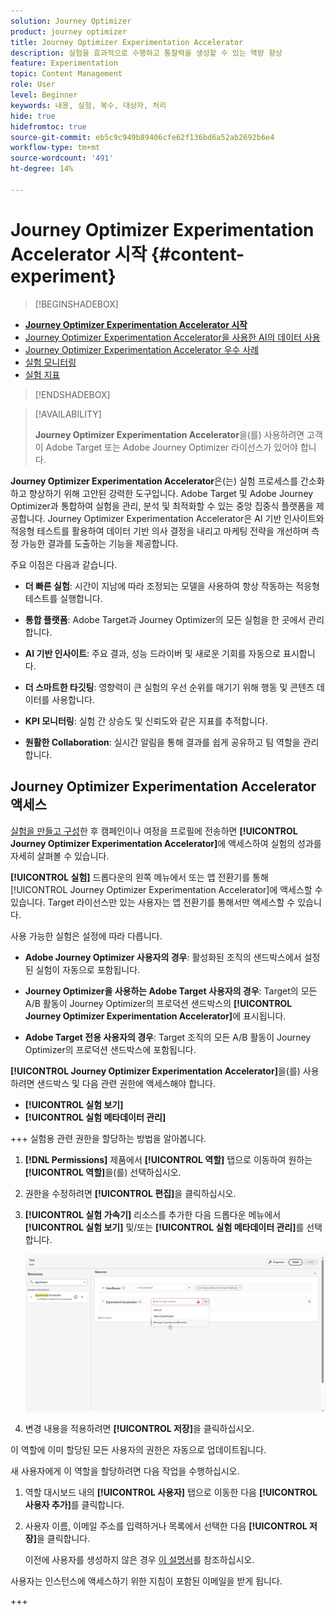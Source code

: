 ```yaml
---
solution: Journey Optimizer
product: journey optimizer
title: Journey Optimizer Experimentation Accelerator
description: 실험을 효과적으로 수행하고 통찰력을 생성할 수 있는 역량 향상
feature: Experimentation
topic: Content Management
role: User
level: Beginner
keywords: 내용, 실험, 복수, 대상자, 처리
hide: true
hidefromtoc: true
source-git-commit: eb5c9c949b89406cfe62f136bd6a52ab2692b6e4
workflow-type: tm+mt
source-wordcount: '491'
ht-degree: 14%

---
```


# Journey Optimizer Experimentation Accelerator 시작 {#content-experiment}

>[!BEGINSHADEBOX]

* **[Journey Optimizer Experimentation Accelerator 시작](experiment-accelerator.md)**
* [Journey Optimizer Experimentation Accelerator을 사용한 AI의 데이터 사용](experiment-accelerator-security.md)
* [Journey Optimizer Experimentation Accelerator 우수 사례](experiment-accelerator-best-practices.md)
* [실험 모니터링](experiment-accelerator-monitor.md)
* [실험 지표](experiment-accelerator-metrics.md)

>[!ENDSHADEBOX]

>[!AVAILABILITY]
>
>**Journey Optimizer Experimentation Accelerator**&#x200B;을(를) 사용하려면 고객이 Adobe Target 또는 Adobe Journey Optimizer 라이선스가 있어야 합니다.

**Journey Optimizer Experimentation Accelerator**&#x200B;은(는) 실험 프로세스를 간소화하고 향상하기 위해 고안된 강력한 도구입니다. Adobe Target 및 Adobe Journey Optimizer과 통합하여 실험을 관리, 분석 및 최적화할 수 있는 중앙 집중식 플랫폼을 제공합니다. Journey Optimizer Experimentation Accelerator은 AI 기반 인사이트와 적응형 테스트를 활용하여 데이터 기반 의사 결정을 내리고 마케팅 전략을 개선하며 측정 가능한 결과를 도출하는 기능을 제공합니다.

주요 이점은 다음과 같습니다.

* **더 빠른 실험**: 시간이 지남에 따라 조정되는 모델을 사용하여 항상 작동하는 적응형 테스트를 실행합니다.

* **통합 플랫폼**: Adobe Target과 Journey Optimizer의 모든 실험을 한 곳에서 관리합니다.

* **AI 기반 인사이트**: 주요 결과, 성능 드라이버 및 새로운 기회를 자동으로 표시합니다.

* **더 스마트한 타깃팅**: 영향력이 큰 실험의 우선 순위를 매기기 위해 행동 및 콘텐츠 데이터를 사용합니다.

* **KPI 모니터링**: 실험 간 상승도 및 신뢰도와 같은 지표를 추적합니다.

* **원활한 Collaboration**: 실시간 알림을 통해 결과를 쉽게 공유하고 팀 역할을 관리합니다.

## Journey Optimizer Experimentation Accelerator 액세스

[실험을 만들고 구성](content-experiment.md)한 후 캠페인이나 여정을 프로필에 전송하면 **[!UICONTROL Journey Optimizer Experimentation Accelerator]**&#x200B;에 액세스하여 실험의 성과를 자세히 살펴볼 수 있습니다.

**[!UICONTROL 실험]** 드롭다운의 왼쪽 메뉴에서 또는 앱 전환기를 통해 [!UICONTROL Journey Optimizer Experimentation Accelerator]에 액세스할 수 있습니다. Target 라이선스만 있는 사용자는 앱 전환기를 통해서만 액세스할 수 있습니다.

사용 가능한 실험은 설정에 따라 다릅니다.

* **Adobe Journey Optimizer 사용자의 경우**: 활성화된 조직의 샌드박스에서 설정된 실험이 자동으로 포함됩니다.

* **Journey Optimizer을 사용하는 Adobe Target 사용자의 경우**: Target의 모든 A/B 활동이 Journey Optimizer의 프로덕션 샌드박스의 **[!UICONTROL Journey Optimizer Experimentation Accelerator]**&#x200B;에 표시됩니다.

* **Adobe Target 전용 사용자의 경우**: Target 조직의 모든 A/B 활동이 Journey Optimizer의 프로덕션 샌드박스에 포함됩니다.

**[!UICONTROL Journey Optimizer Experimentation Accelerator]**&#x200B;을(를) 사용하려면 샌드박스 및 다음 관련 권한에 액세스해야 합니다.

* **[!UICONTROL 실험 보기]**
* **[!UICONTROL 실험 메타데이터 관리]**

+++ 실험용 관련 권한을 할당하는 방법을 알아봅니다.

1. **[!DNL Permissions]** 제품에서 **[!UICONTROL 역할]** 탭으로 이동하여 원하는 **[!UICONTROL 역할]**&#x200B;을(를) 선택하십시오.

1. 권한을 수정하려면 **[!UICONTROL 편집]**&#x200B;을 클릭하십시오.

1. **[!UICONTROL 실험 가속기]** 리소스를 추가한 다음 드롭다운 메뉴에서 **[!UICONTROL 실험 보기]** 및/또는 **[!UICONTROL 실험 메타데이터 관리]**&#x200B;를 선택합니다.

   ![](assets/permissions-experiment.png)

1. 변경 내용을 적용하려면 **[!UICONTROL 저장]**&#x200B;을 클릭하십시오.

이 역할에 이미 할당된 모든 사용자의 권한은 자동으로 업데이트됩니다.

새 사용자에게 이 역할을 할당하려면 다음 작업을 수행하십시오.

1. 역할 대시보드 내의 **[!UICONTROL 사용자]** 탭으로 이동한 다음 **[!UICONTROL 사용자 추가]**&#x200B;를 클릭합니다.

1. 사용자 이름, 이메일 주소를 입력하거나 목록에서 선택한 다음 **[!UICONTROL 저장]**&#x200B;을 클릭합니다.

   이전에 사용자를 생성하지 않은 경우 [이 설명서](https://experienceleague.adobe.com/ko/docs/experience-platform/access-control/abac/permissions-ui/users)를 참조하십시오.

사용자는 인스턴스에 액세스하기 위한 지침이 포함된 이메일을 받게 됩니다.

+++

<!--table style="table-layout:fixed"><tr style="border: 0;">
<td><img alt="Overview" href="experiment-accelerator-overview.md" src="assets/do-not-localize/experiments-2.jpeg">
<div align="center"><p><strong><a href="experiment-accelerator-overview.md">Overview</a></strong></p></div></td>
<td><img alt="Experiments" href="experiment-accelerator-monitor.md" src="assets/do-not-localize/experiment-overview.jpeg">
<div align="center"><p><strong><a href="experiment-accelerator-monitor.md">Experiments</a></strong></p></div></td>
<td><img alt="Metrics" href="experiment-accelerator-metrics.md" src="assets/do-not-localize/experiment-metrics.png">
<div align="center"><p><strong><a href="experiment-accelerator-metrics.md">Metrics</a></strong></p></div></td>
</tr></table-->

